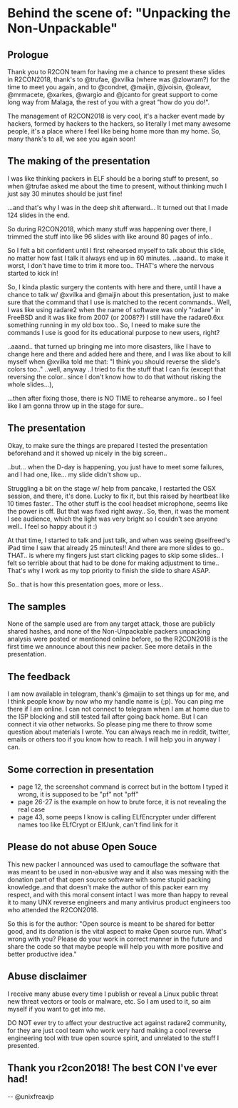 # Behind the scene of: "Unpacking the Non-Unpackable"

## Prologue

Thank you to R2CON team for having me a chance to present these slides in R2CON2018,
thank's to @trufae, @xvilka (where was @zlowram?) for the time to meet you again, and to @condret, @maijin, @jvoisin, @oleavr, 
@mrmacete, @xarkes, @wargio and @jcanto for great support to come long way from Malaga, the rest of you with a great "how do you do!".

The management of R2CON2018 is very cool, it's a hacker event made by hackers, formed by hackers to the hackers, 
so literally I met many awesome people, it's a place where I feel like being home more than my home. So, many thank's to all, we see you again soon!

## The making of the presentation

I was like thinking packers in ELF should be a boring stuff to present, so when @trufae asked me about the time to present, 
without thinking much I just say 30 minutes should be just fine!

...and that's why I was in the deep shit afterward... It turned out that I made 124 slides in the end.

So during R2CON2018, which many stuff was happening over there, I trimmed the stuff into like 96 slides with like around 80 pages of info..

So I felt a bit confident until I first rehearsed myself to talk about this slide, no matter how fast I talk it always end up in 60 minutes. 
..aaand.. to make it worst, I don't have time to trim it more too.. THAT's where the nervous started to kick in!

So, I kinda plastic surgery the contents with here and there, until I have a chance to talk w/ @xvilka and @maijin about this presentation, 
just to make sure that the command that I use is matched to the recent commands.. Well, I was like using radare2 when the name of software was 
only "radare" in FreeBSD and it was like from 2007 (or 2008??) I still have the radare0.6xx something running in my old box too.. 
So, I need to make sure the commands I use is good for its educational purpose to new users, right?

..aaand.. that turned up bringing me into more disasters, like I have to change here and there and added here and there, and I was like about to 
kill myself when @xvilka told me that: "I think you should reverse the slide's colors too.." ..well, anyway ..I tried to fix the stuff that 
I can fix (except that reversing the color.. since I don't know how to do that without risking the whole slides...), 

...then after fixing those, there is NO TIME to rehearse anymore.. so I feel like I am gonna throw up in the stage for sure..

## The presentation

Okay, to make sure the things are prepared I tested the presentation beforehand and it showed up nicely in the big screen..

..but... when the D-day is happening, you just have to meet some failures, and I had one, like... my slide didn't show up..

Struggling a bit on the stage w/ help from pancake, I restarted the OSX session, and there, it's done. Lucky to fix it, but this 
raised by heartbeat like 10 times faster.. The other stuff is the cool headset microphone, seems like the power is off. 
But that was fixed right away..  So, then, it was the moment I see audience, which the light was very bright so I couldn't see anyone well.. 
I feel so happy about it :)

At that time, I started to talk and just talk, and when was seeing @seifreed's iPad time I saw that already 25 minutes!! And 
there are more slides to go.. THAT.. is where my fingers just start clicking pages to skip some slides.. I felt so terrible about 
that had to be done for making adjustment to time.. That's why I work as my top priority to finish the slide to share ASAP.

So.. that is how this presentation goes, more or less..

## The samples

None of the sample used are from any target attack, those are publicly shared hashes, and none of the Non-Unpackable packers
unpacking analysis were posted or mentioned online before, so the R2CON2018 is the first time we announce about this new packer. See
more details in the presentation.

## The feedback

I am now available in telegram, thank's @maijin to set things up for me, and I think people know by now who my handle name is (;p). 
You can ping me there if I am online. I can not connect to telegram when I am at home due to the ISP blocking and 
still tested fail after going back home. But I can connect it via other networks. So please ping me there to throw 
some question about materials I wrote. You can always reach me in reddit, twitter, emails or others too if you know how to reach. I will help you in anyway I can. 

## Some correction in presentation

- page 12, the screenshot command is correct but in the bottom I typed it wrong, it is supposed to be "pf" not "pff" 
- page 26-27 is the example on how to brute force, it is not revealing the real case
- page 43, some peeps I know is calling ELfEncrypter under different names too like ELfCrypt or ElfJunk, can't find link for it

## Please do not abuse Open Souce

This new packer I announced was used to camouflage the software that was meant to be used in non-abusive way and it also was 
messing with the donation part of that open source software with some stupid packing knowledge..and that doesn't make the author
of this packer earn my respect, and with this moral consent intact I was more than happy to reveal it to many UNX reverse engineers 
and many antivirus product engineers too who attended the R2CON2018. 

So this is for the author: "Open source is meant to be shared for better good, and its donation is the vital aspect to make Open source run. 
What's wrong with you? Please do your work in correct manner in the future and share the code so that maybe people will help
you with more positive and better productive idea."

## Abuse disclaimer

I receive many abuse every time I publish or reveal a Linux public threat new threat vectors or tools or malware, etc. So I am used to it,
so aim myself if you want to get into me. 

DO NOT ever try to affect your destructive act against radare2 community, for they are just cool team who work very hard making a cool 
reverse engineering tool with true open source spirit, and unrelated to the stuff I presented.

## Thank you r2con2018! The best CON I've ever had!

--
@unixfreaxjp
